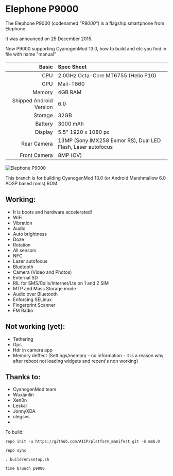 Elephone P9000
==============

The Elephone P9000 (codenamed _"P9000"_) is a flagship smartphone from Elephone.

It was announced on 25 December 2015.

Now P9000 supporting CyanogenMod 13.0, how to build and etc you find in file with name "manual"

Basic   | Spec Sheet
-------:|:-------------------------
CPU     | 2.0GHz Octa-Core MT6755 (Helio P10)
GPU     | Mali-T860
Memory  | 4GB RAM
Shipped Android Version | 6.0
Storage | 32GB
Battery | 3000 mAh
Display | 5.5" 1920 x 1080 px
Rear Camera | 13MP (Sony IMX258 Exmor RS), Dual LED Flash, Laser autofocus
Front Camera | 8MP (OV)

![Elephone P9000](http://www.pixic.ru/i/p0Y19177m022b1u5.png "Elephone P9000 in black")

This branch is for building CyanogenMod 13.0 (or Android Marshmallow 6.0 AOSP based roms) ROM.

## Working:
 * It is boots and hardware accelerated!
 * WiFi
 * Vibration
 * Audio
 * Auto brightness
 * Doze
 * Rotation
 * All sensors
 * NFC
 * Lazer autofocus
 * Bluetooth
 * Camera (Video and Photos)
 * External SD
 * RIL for SMS/Calls/Internet/Lte on 1 and 2 SIM
 * MTP and Mass Storage mode
 * Audio over Bluetooth
 * Enforcing SELinux
 * Fingerprint Scanner
 * FM Radio

## Not working (yet):
 * Tethering
 * Gps
 * Hdr in camera app
 * Memory deffect (Settings/memory - no information - it is a reason why after reboot not loading widgets and recent's non working)

## Thanks to:
 * CyanogenMod team
 * Wuxianlin
 * Xen0n
 * Leskal
 * JonnyXDA
 * olegsvs
 * 
 
To build: 
```
repo init -u https://github.com/AICP/platform_manifest.git -b mm6.0

repo sync

. build/envsetup.sh

time brunch p9000
```
